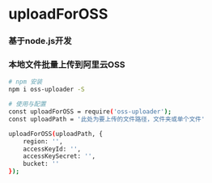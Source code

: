 # uploadForOSS
### 基于node.js开发
### 本地文件批量上传到阿里云OSS

``` bash
# npm 安装
npm i oss-uploader -S

# 使用与配置
const uploadForOSS = require('oss-uploader');
const uploadPath = '此处为要上传的文件路径，文件夹或单个文件'

uploadForOSS(uploadPath, {
    region: '',
    accessKeyId: '',
    accessKeySecret: '',
    bucket: ''
});